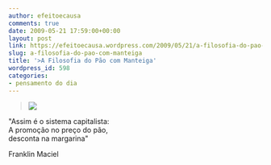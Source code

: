 ```yaml
---
author: efeitoecausa
comments: true
date: 2009-05-21 17:59:00+00:00
layout: post
link: https://efeitoecausa.wordpress.com/2009/05/21/a-filosofia-do-pao-com-manteiga/
slug: a-filosofia-do-pao-com-manteiga
title: '>A Filosofia do Pão com Manteiga'
wordpress_id: 598
categories:
- pensamento do dia
---
```


>[![](http://efeitoecausa.files.wordpress.com/2009/05/doriana.jpg?w=300)](http://efeitoecausa.files.wordpress.com/2009/05/doriana.jpg)  
  
"Assim é o sistema capitalista:  
A promoção no preço do pão,  
desconta na margarina"  
  
Franklin Maciel

